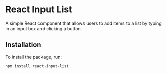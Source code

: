 # React Input List

A simple React component that allows users to add items to a list by typing in an input box and clicking a button.

## Installation

To install the package, run:

```bash
npm install react-input-list
